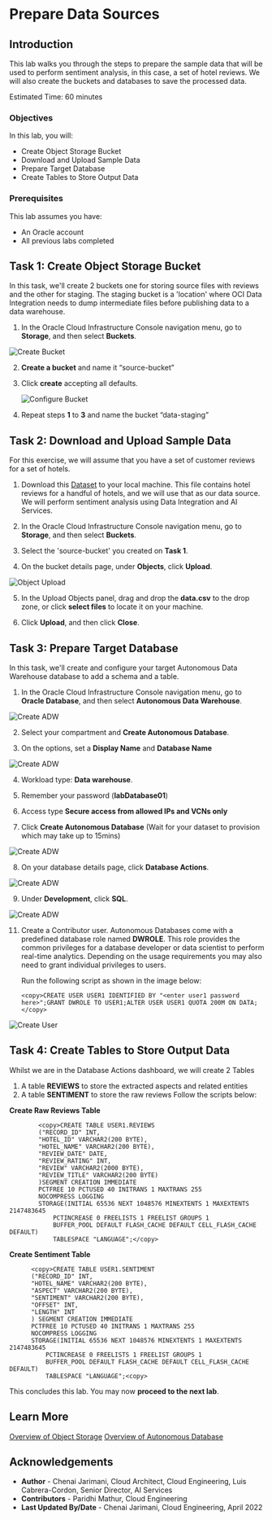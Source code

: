 # Prepare Data Sources

## Introduction

This lab walks you through the steps to prepare the sample data that will be used to perform sentiment analysis, in this case, a set of hotel reviews. We will also create the buckets and databases to save the processed data.

Estimated Time: 60 minutes

### Objectives

In this lab, you will:
* Create Object Storage Bucket
* Download and Upload Sample Data
* Prepare Target Database
* Create Tables to Store Output Data

### Prerequisites

This lab assumes you have:
* An Oracle account
* All previous labs completed


## **Task 1**: Create Object Storage Bucket

In this task, we'll create 2 buckets one for storing source files with reviews and the other for staging. The staging bucket is a 'location' where OCI Data Integration needs to dump intermediate files before publishing data to a data warehouse.

1.	In the Oracle Cloud Infrastructure Console navigation menu, go to **Storage**, and then select **Buckets**.

   ![Create Bucket](./images/createbucket.png " ")

2.	**Create a bucket** and name it “source-bucket”

3.	Click **create** accepting all defaults.

    ![Configure Bucket](./images/configurebucket.png " ")

4.	Repeat steps **1** to **3** and name the bucket “data-staging”



## **Task 2**: Download and Upload Sample Data

For this exercise, we will assume that you have a set of customer reviews for a set of hotels.

1. 	Download this [Dataset](https://objectstorage.us-ashburn-1.oraclecloud.com/p/Ei1_2QRw4M8tQpk59Qhao2JCvEivSAX8MGB9R6PfHZlqNkpkAcnVg4V3-GyTs1_t/n/c4u04/b/livelabsfiles/o/oci-library/hotel.zip ) to your local machine. This file contains hotel reviews for a handful of hotels, and we will use that as our data source. We will perform sentiment analysis using Data Integration and AI Services.

2.	In the Oracle Cloud Infrastructure Console navigation menu, go to **Storage**, and then select **Buckets**.

3.	Select the 'source-bucket' you created on **Task 1**.

4.	On the bucket details page, under **Objects**, click **Upload**.

   ![Object Upload](./images/uploadfiles.png " ")

5.	In the Upload Objects panel, drag and drop the **data.csv** to the drop zone, or click **select files** to locate it on your machine.

6.	Click **Upload**, and then click **Close**.


## **Task 3**: Prepare Target Database

In this task, we'll create and configure your target Autonomous Data Warehouse database to add a schema and a table.

1.	In the Oracle Cloud Infrastructure Console navigation menu, go to **Oracle Database**, and then select **Autonomous Data Warehouse**.

   ![Create ADW](./images/createadw.png " ")

2.	Select your compartment and **Create Autonomous Database**.

3.	On the options, set a **Display Name** and **Database Name**

   ![Create ADW](./images/createadwtwo.png " ")

4.	Workload type: **Data warehouse**.

5.	Remember your password (**labDatabase01**)

6.	Access type **Secure access from allowed IPs and VCNs only**

7.	Click **Create Autonomous Database** (Wait for your dataset to provision which may take up to 15mins)

   ![Create ADW](./images/createadwthree.png " ")

8.	On your database details page, click **Database Actions**.

   ![Create ADW](./images/createadwfour.png " ")

9.	Under **Development**, click **SQL**.

   ![Create ADW](./images/createadwfive.png " ")

11. Create a Contributor user. Autonomous Databases come with a predefined database role named **DWROLE**. This role provides the common privileges for a database developer or data scientist to perform real-time analytics. Depending on the usage requirements you may also need to grant individual privileges to users.

	Run the following script as shown in the image below:

	    <copy>CREATE USER USER1 IDENTIFIED BY "<enter user1 password here>";GRANT DWROLE TO USER1;ALTER USER USER1 QUOTA 200M ON DATA;</copy>

   ![Create User](./images/createadwsix.png " ")


## **Task 4**: Create Tables to Store Output Data

Whilst we are in the Database Actions dashboard, we will create 2 Tables

1.	A table **REVIEWS** to store the extracted aspects and related entities
2.	A table **SENTIMENT** to store the raw reviews
Follow the scripts below:

  **Create Raw Reviews Table**

			<copy>CREATE TABLE USER1.REVIEWS
			("RECORD_ID" INT,
			"HOTEL_ID" VARCHAR2(200 BYTE),
			"HOTEL_NAME" VARCHAR2(200 BYTE),
			"REVIEW_DATE" DATE,
			"REVIEW_RATING" INT,
			"REVIEW" VARCHAR2(2000 BYTE),
			"REVIEW_TITLE" VARCHAR2(200 BYTE)
			)SEGMENT CREATION IMMEDIATE
			PCTFREE 10 PCTUSED 40 INITRANS 1 MAXTRANS 255
			NOCOMPRESS LOGGING
			STORAGE(INITIAL 65536 NEXT 1048576 MINEXTENTS 1 MAXEXTENTS 2147483645
				PCTINCREASE 0 FREELISTS 1 FREELIST GROUPS 1
				BUFFER_POOL DEFAULT FLASH_CACHE DEFAULT CELL_FLASH_CACHE DEFAULT)
				TABLESPACE "LANGUAGE";</copy>


  **Create Sentiment Table**

		  <copy>CREATE TABLE USER1.SENTIMENT
	 	  ("RECORD_ID" INT,
		  "HOTEL_NAME" VARCHAR2(200 BYTE),
		  "ASPECT" VARCHAR2(200 BYTE),
		  "SENTIMENT" VARCHAR2(200 BYTE),
		  "OFFSET" INT,
		  "LENGTH" INT
		  ) SEGMENT CREATION IMMEDIATE
		  PCTFREE 10 PCTUSED 40 INITRANS 1 MAXTRANS 255
 		  NOCOMPRESS LOGGING
		  STORAGE(INITIAL 65536 NEXT 1048576 MINEXTENTS 1 MAXEXTENTS 2147483645
			  PCTINCREASE 0 FREELISTS 1 FREELIST GROUPS 1
			  BUFFER_POOL DEFAULT FLASH_CACHE DEFAULT CELL_FLASH_CACHE DEFAULT)
			  TABLESPACE "LANGUAGE";<copy>

This concludes this lab. You may now **proceed to the next lab**.

## Learn More
 [Overview of Object Storage](https://docs.oracle.com/en-us/iaas/Content/Object/home.htm)
 [Overview of Autonomous Database](https://docs.oracle.com/en-us/iaas/Content/Database/Concepts/adboverview.htm)

## Acknowledgements
* **Author** - Chenai Jarimani, Cloud Architect, Cloud Engineering, Luis Cabrera-Cordon, Senior Director, AI Services
* **Contributors** -  Paridhi Mathur, Cloud Engineering
* **Last Updated By/Date** - Chenai Jarimani, Cloud Engineering, April 2022